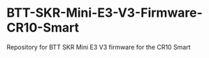 # BTT-SKR-Mini-E3-V3-Firmware-CR10-Smart
Repository for BTT SKR Mini E3 V3 firmware for the CR10 Smart
